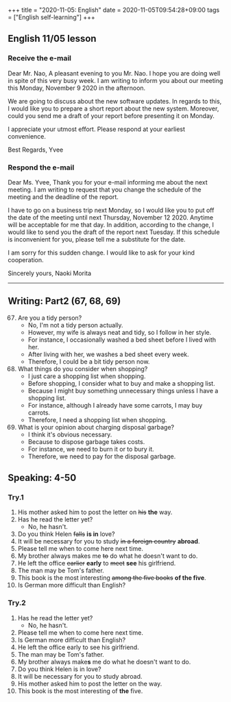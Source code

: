 +++
title =  "2020-11-05: English"
date = 2020-11-05T09:54:28+09:00
tags = ["English self-learning"]
+++

## English 11/05 lesson

### Receive the e-mail

Dear Mr. Nao, 
A pleasant evening to you Mr. Nao.
I hope you are doing well in spite of this very busy week.
I am writing to inform you about our meeting this Monday, November 9 2020 in the afternoon. 

We are going to discuss about the new software updates.
In regards to this, I would like you to prepare a short report about the new system.
Moreover, could you send me a draft of your report before presenting it on Monday.  

I appreciate your utmost effort.
Please respond at your earliest convenience. 

Best Regards, 
Yvee  

### Respond the e-mail

Dear Ms. Yvee,
Thank you for your e-mail informing me about the next meeting.
I am writing to request that you change the schedule of the meeting and the deadline of the report.

I have to go on a business trip next Monday, 
so I would like you to put off the date of the meeting until next Thursday, November 12 2020.
Anytime will be acceptable for me that day.
In addition, according to the change, I would like to send you the draft of the report next Tuesday.
If this schedule is inconvenient for you, please tell me a substitute for the date.

I am sorry for this sudden change.
I would like to ask for your kind cooperation.

Sincerely yours,
Naoki Morita

- - -

## Writing: Part2 (67, 68, 69)

67. Are you a tidy person?
    - No, I'm not a tidy person actually.
    - However, my wife is always neat and tidy, so I follow in her style.
    - For instance, I occasionally washed a bed sheet before I lived with her.
    - After living with her, we washes a bed sheet every week.
    - Therefore, I could be a bit tidy person now.
68. What things do you consider when shopping?
    - I just care a shopping list when shopping.
    - Before shopping, I consider what to buy and make a shopping list.
    - Because I might buy something unnecessary things unless I have a shopping list.
    - For instance, although I already have some carrots, I may buy carrots.
    - Therefore, I need a shopping list when shopping.
69. What is your opinion about charging disposal garbage?
    - I think it's obvious necessary.
    - Because to dispose garbage takes costs.
    - For instance, we need to burn it or to bury it.
    - Therefore, we need to pay for the disposal garbage.

## Speaking: 4-50

### Try.1

1. His mother asked him to post the letter on ~~his~~ **the** way.
2. Has he read the letter yet?
    - No, he hasn't.
3. Do you think Helen ~~falls~~ **is in** love?
4. It will be necessary for you to study ~~in a foreign country~~ **abroad**.
5. Please tell me when to come here next time.
6. My brother always makes me ~~to~~ do what he doesn't want to do.
7. He left the office ~~earlier~~ **early** to ~~meet~~ **see** his girlfriend.
8. The man may be Tom's father.
9. This book is the most interesting ~~among the five books~~ **of the five**.
10. Is German more difficult than English?

### Try.2

1. Has he read the letter yet?
    - No, he hasn't.
2. Please tell me when to come here next time.
3. Is German more difficult than English?
4. He left the office early to see his girlfriend.
5. The man may be Tom's father.
6. My brother always make**s** me do what he doesn't want to do.
7. Do you think Helen is in love?
8. It will be necessary for you to study abroad.
9. His mother asked him to post the letter on the way.
10. This book is the most interesting of **the** five.
